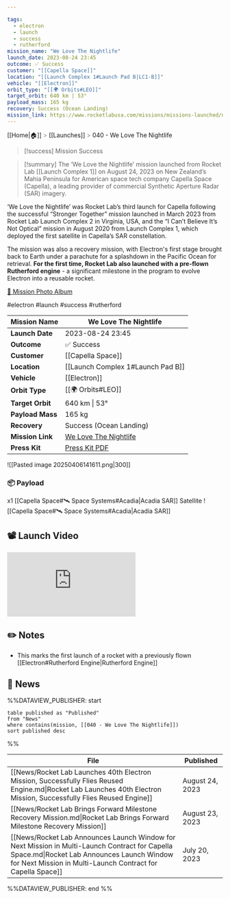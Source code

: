 ```yaml
---

tags:
  - electron
  - launch
  - success
  - rutherford
mission_name: "We Love The Nightlife"
launch_date: 2023-08-24 23:45
outcome: ✅ Success
customer: "[[Capella Space]]"
location: "[[Launch Complex 1#Launch Pad B|LC1-B]]"
vehicle: "[[Electron]]"
orbit_type: "[[🌍 Orbits#LEO]]"
target_orbit: 640 km | 53°
payload_mass: 165 kg
recovery: Success (Ocean Landing)
mission_link: https://www.rocketlabusa.com/missions/missions-launched/new-mission-page-3/
---
```

[[Home|🏠]]  <span style="color: LightSlateGray">></span>  <span class="no-hover">[[Launches]]</span>  <span style="color: LightSlateGray">></span>  040 - We Love The Nightlife

>[!success] Mission Success

>[!summary]
The ‘We Love the Nightlife’ mission launched from Rocket Lab [[Launch Complex 1]] on August 24, 2023 on New Zealand’s Mahia Peninsula for American space tech company Capella Space (Capella), a leading provider of commercial Synthetic Aperture Radar (SAR) imagery.
>
‘We Love the Nightlife’ was Rocket Lab’s third launch for Capella following the successful “Stronger Together” mission launched in March 2023 from Rocket Lab Launch Complex 2 in Virginia, USA, and the “I Can’t Believe It’s Not Optical” mission in August 2020 from Launch Complex 1, which deployed the first satellite in Capella’s SAR constellation.
>
The mission was also a recovery mission, with Electron's first stage brought back to Earth under a parachute for a splashdown in the Pacific Ocean for retrieval. **For the first time, Rocket Lab also launched with a pre-flown Rutherford engine** - a significant milestone in the program to evolve Electron into a reusable rocket.
>
[📸 Mission Photo Album](https://www.flickr.com/photos/rocketlab/albums/72177720309925613/)


#electron #launch #success #rutherford

| **Mission Name** | We Love The Nightlife                                                                                |
| ---------------- | ---------------------------------------------------------------------------------------------------- |
| **Launch Date**  | 2023-08-24 23:45                                                                                     |
| **Outcome**      | ✅ Success                                                                                            |
| **Customer**     | [[Capella Space]]                                                                                    |
| **Location**     | [[Launch Complex 1#Launch Pad B]]                                                                    |
| **Vehicle**      | [[Electron]]                                                                                         |
| **Orbit Type**   | [[🌍 Orbits#LEO]]                                                                                    |
| **Target Orbit** | 640 km &#124; 53°                                                                                    |
| **Payload Mass** | 165 kg                                                                                               |
| **Recovery**     | Success (Ocean Landing)                                                                              |
| **Mission Link** | [We Love The Nightlife](https://www.rocketlabusa.com/missions/missions-launched/new-mission-page-3/) |
| **Press Kit**    | [Press Kit PDF](https://rocketlabcorp.com/assets/Uploads/We-Love-The-Nightlife-Press-Kit3...pdf)     |

![[Pasted image 20250406141611.png|300]]

### 📦 Payload

x1 [[Capella Space#🛰️ Space Systems#Acadia|Acadia SAR]] Satellite ![[Capella Space#🛰️ Space Systems#Acadia|Acadia SAR]]

## 📽️ Launch Video

<div class="responsive-video">
<iframe src="https://www.youtube.com/embed/-k2RZO9ghnc" title="Rocket Lab&#39;s Electron - We Love The Nightlife Mission" frameborder="0" allow="accelerometer; autoplay; clipboard-write; encrypted-media; gyroscope; picture-in-picture; web-share" referrerpolicy="strict-origin-when-cross-origin" allowfullscreen></iframe>     
</div>

## ✏️ Notes

- This marks the first launch of a rocket with a previously flown [[Electron#Rutherford Engine|Rutherford Engine]] 

## 📰 News
%%DATAVIEW_PUBLISHER: start
```
table published as "Published"
from "News"
where contains(mission, [[040 - We Love The Nightlife]])
sort published desc
```
%%

| File                                                                                                                                                                                                       | Published       |
| ---------------------------------------------------------------------------------------------------------------------------------------------------------------------------------------------------------- | --------------- |
| [[News/Rocket Lab Launches 40th Electron Mission, Successfully Flies Reused Engine.md\|Rocket Lab Launches 40th Electron Mission, Successfully Flies Reused Engine]]                                       | August 24, 2023 |
| [[News/Rocket Lab Brings Forward Milestone Recovery Mission.md\|Rocket Lab Brings Forward Milestone Recovery Mission]]                                                                                     | August 23, 2023 |
| [[News/Rocket Lab Announces Launch Window for Next Mission in Multi-Launch Contract for Capella Space.md\|Rocket Lab Announces Launch Window for Next Mission in Multi-Launch Contract for Capella Space]] | July 20, 2023   |

%%DATAVIEW_PUBLISHER: end %%